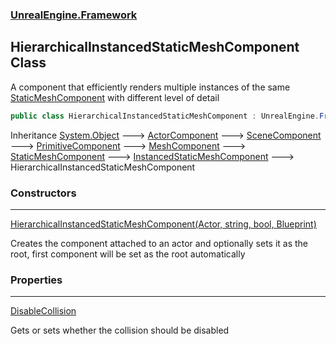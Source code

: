 ### [UnrealEngine.Framework](UnrealEngine_Framework.md 'UnrealEngine.Framework')
## HierarchicalInstancedStaticMeshComponent Class
A component that efficiently renders multiple instances of the same [StaticMeshComponent](StaticMeshComponent.md 'UnrealEngine.Framework.StaticMeshComponent') with different level of detail  
```csharp
public class HierarchicalInstancedStaticMeshComponent : UnrealEngine.Framework.InstancedStaticMeshComponent
```

Inheritance [System.Object](https://docs.microsoft.com/en-us/dotnet/api/System.Object 'System.Object') &#129106; [ActorComponent](ActorComponent.md 'UnrealEngine.Framework.ActorComponent') &#129106; [SceneComponent](SceneComponent.md 'UnrealEngine.Framework.SceneComponent') &#129106; [PrimitiveComponent](PrimitiveComponent.md 'UnrealEngine.Framework.PrimitiveComponent') &#129106; [MeshComponent](MeshComponent.md 'UnrealEngine.Framework.MeshComponent') &#129106; [StaticMeshComponent](StaticMeshComponent.md 'UnrealEngine.Framework.StaticMeshComponent') &#129106; [InstancedStaticMeshComponent](InstancedStaticMeshComponent.md 'UnrealEngine.Framework.InstancedStaticMeshComponent') &#129106; HierarchicalInstancedStaticMeshComponent  
### Constructors

***
[HierarchicalInstancedStaticMeshComponent(Actor, string, bool, Blueprint)](HierarchicalInstancedStaticMeshComponent_HierarchicalInstancedStaticMeshComponent(Actor_string_bool_Blueprint).md 'UnrealEngine.Framework.HierarchicalInstancedStaticMeshComponent.HierarchicalInstancedStaticMeshComponent(UnrealEngine.Framework.Actor, string, bool, UnrealEngine.Framework.Blueprint)')

Creates the component attached to an actor and optionally sets it as the root, first component will be set as the root automatically  
### Properties

***
[DisableCollision](HierarchicalInstancedStaticMeshComponent_DisableCollision.md 'UnrealEngine.Framework.HierarchicalInstancedStaticMeshComponent.DisableCollision')

Gets or sets whether the collision should be disabled  
